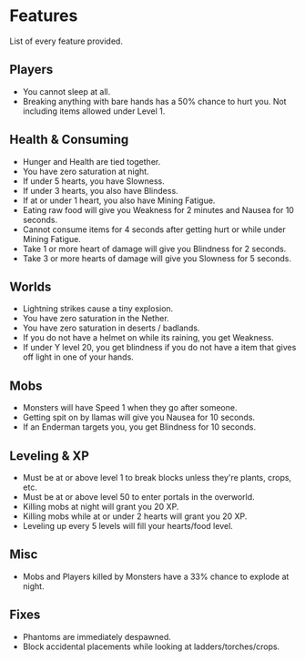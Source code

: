 # Features
List of every feature provided.

## Players
- You cannot sleep at all.
- Breaking anything with bare hands has a 50% chance to hurt you. Not including items allowed under Level 1.


## Health & Consuming
- Hunger and Health are tied together.
- You have zero saturation at night.
- If under 5 hearts, you have Slowness.
- If under 3 hearts, you also have Blindess.
- If at or under 1 heart, you also have Mining Fatigue.
- Eating raw food will give you Weakness for 2 minutes and Nausea for 10 seconds.
- Cannot consume items for 4 seconds after getting hurt or while under Mining Fatigue.
- Take 1 or more heart of damage will give you Blindness for 2 seconds.
- Take 3 or more hearts of damage will give you Slowness for 5 seconds.

## Worlds
- Lightning strikes cause a tiny explosion.
- You have zero saturation in the Nether.
- You have zero saturation in deserts / badlands.
- If you do not have a helmet on while its raining, you get Weakness.
- If under Y level 20, you get blindness if you do not have a item that gives off light in one of your hands.

## Mobs
- Monsters will have Speed 1 when they go after someone.
- Getting spit on by llamas will give you Nausea for 10 seconds.
- If an Enderman targets you, you get Blindness for 10 seconds.

## Leveling & XP
- Must be at or above level 1 to break blocks unless they're plants, crops, etc.
- Must be at or above level 50 to enter portals in the overworld.
- Killing mobs at night will grant you 20 XP.
- Killing mobs while at or under 2 hearts will grant you 20 XP.
- Leveling up every 5 levels will fill your hearts/food level.

## Misc
- Mobs and Players killed by Monsters have a 33% chance to explode at night.

## Fixes
- Phantoms are immediately despawned.
- Block accidental placements while looking at ladders/torches/crops.
